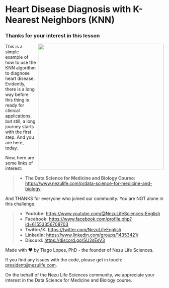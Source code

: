 # Heart Disease Diagnosis with K-Nearest Neighbors (KNN)

### Thanks for your interest in this lesson

<img align="right" src="./heart_disease.webp" width='400'>

This is a simple example of how to use the KNN algorithm to diagnose heart disease.
Evidently, there is a long way before this thing is ready for clinical applications, but still, a long journey starts with the first step.
And you are here, today.

Now, here are some links of interest:
> - **The Data Science for Medicine and Biology Course:** https://www.nezulife.com/p/data-science-for-medicine-and-biology

And THANKS for everyone who joined our community. You are NOT alone in this challenge.

> - **Youtube:** https://www.youtube.com/@NezuLifeSciences-English
> - **Facebook:** https://www.facebook.com/profile.php?id=61553356708703
> - **Twitter/X:** https://twitter.com/NezuLifeEnglish
> - **Linkedin:** https://www.linkedin.com/groups/14353421/
> - **Discord:** https://discord.gg/SU2sEsV3


Made with ❤️  by Tiago Lopes, PhD - the founder of Nezu Life Sciences.

If you find any issues with the code, please get in touch: president@nezulife.com.

On the behalf of the Nezu Life Sciences community, we appreciate your interest in the Data Science for Medicine and Biology course.
